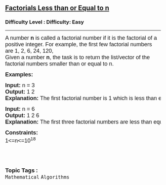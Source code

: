 <h2><a href="https://www.geeksforgeeks.org/problems/find-all-factorial-numbers-less-than-or-equal-to-n3548/1?page=7&difficulty=Basic&sortBy=submissions">Factorials Less than or Equal to n</a></h2><h3>Difficulty Level : Difficulty: Easy</h3><hr><div class="problems_problem_content__Xm_eO"><p style="font-family: Nunito, Bangla1024, sans-serif;"><span style="font-size: 18px; font-family: Nunito, Bangla1024, sans-serif;">A number <strong style="font-family: &quot;Source Sans 3&quot;, Bangla1024, sans-serif;">n</strong> is called a factorial number if it is the factorial of a positive integer. For example, the first few factorial numbers are 1, 2, 6, 24, 120,<br style="font-family: Nunito, Bangla1024, sans-serif;">Given a number <strong style="font-family: &quot;Source Sans 3&quot;, Bangla1024, sans-serif;">n</strong>, the task is to return the list/vector of the factorial numbers smaller than or equal to n.</span></p>
<p style="font-family: Nunito, Bangla1024, sans-serif;"><strong style="font-family: &quot;Source Sans 3&quot;, Bangla1024, sans-serif;"><span style="font-size: 18px; font-family: Nunito, Bangla1024, sans-serif;">Examples:</span></strong></p>
<pre style="font-family: Nunito, Bangla1024, sans-serif;"><strong style="font-family: &quot;Source Sans 3&quot;, Bangla1024, sans-serif;"><span style="font-size: 18px; font-family: Nunito, Bangla1024, sans-serif;">Input: </span></strong><span style="font-size: 18px; font-family: Nunito, Bangla1024, sans-serif;">n = 3</span>
<strong style="font-family: &quot;Source Sans 3&quot;, Bangla1024, sans-serif;"><span style="font-size: 18px; font-family: Nunito, Bangla1024, sans-serif;">Output: </span></strong><span style="font-size: 18px; font-family: Nunito, Bangla1024, sans-serif;">1 2</span>
<strong style="font-family: &quot;Source Sans 3&quot;, Bangla1024, sans-serif;"><span style="font-size: 18px; font-family: Nunito, Bangla1024, sans-serif;">Explanation: </span></strong><span style="font-size: 18px; font-family: Nunito, Bangla1024, sans-serif;">The first factorial number is 1 which is less than equal to n. The second number is 2 which is less than equal to n,but the third factorial number is 6 which is greater than n. So we print only 1 and 2.</span></pre>
<pre style="font-family: Nunito, Bangla1024, sans-serif;"><strong style="font-family: &quot;Source Sans 3&quot;, Bangla1024, sans-serif;"><span style="font-size: 18px; font-family: Nunito, Bangla1024, sans-serif;">Input: </span></strong><span style="font-size: 18px; font-family: Nunito, Bangla1024, sans-serif;">n = 6</span>
<strong style="font-family: &quot;Source Sans 3&quot;, Bangla1024, sans-serif;"><span style="font-size: 18px; font-family: Nunito, Bangla1024, sans-serif;">Output: </span></strong><span style="font-size: 18px; font-family: Nunito, Bangla1024, sans-serif;">1 2 6</span>
<strong style="font-family: &quot;Source Sans 3&quot;, Bangla1024, sans-serif;"><span style="font-size: 18px; font-family: Nunito, Bangla1024, sans-serif;">Explanation: </span></strong><span style="font-size: 18px; font-family: Nunito, Bangla1024, sans-serif;">The first three factorial numbers are less than equal to n but the fourth factorial number 24 is greater than n. So we print only first three factorial numbers.</span></pre>
<p style="font-family: Nunito, Bangla1024, sans-serif;"><span style="font-size: 18px; font-family: Nunito, Bangla1024, sans-serif;"><strong style="font-family: &quot;Source Sans 3&quot;, Bangla1024, sans-serif;">Constraints:</strong><br style="font-family: Nunito, Bangla1024, sans-serif;">1&lt;=n&lt;=10<sup style="font-family: Nunito, Bangla1024, sans-serif;">18</sup></span></p>
<p style="font-family: Nunito, Bangla1024, sans-serif;">&nbsp;</p></div><br><p><span style=font-size:18px><strong>Topic Tags : </strong><br><code>Mathematical</code>&nbsp;<code>Algorithms</code>&nbsp;